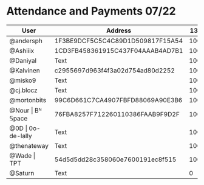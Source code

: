 # Attendance and Payments 07/22



| User | Address | 13/07 | 20/07| 
| -------- | -------- | -------- |------|
| @andersph  | 1F3BE9DCF5C5C4C89D1D509817F15A54 | 10000  | 10000|
| @Ashiiix     | 1CD3FB458361915C437F04AAAB4AD7B1 | 10000     | 0|
| @Daniyal     | Text     | 10000     | 10000|
| @Kalvinen     | c2955697d963f4f3a02d754ad80d2252 | 10000     | 10000|
| @misko9     | Text     | 10000     | 0|
| @cj.blocz     | Text     | 10000     | 10000|
| @mortonbits     | 99C6D661C7CA4907FBFD88069A90E3B6 | 10000     | 10000|
| @Nour \| Bᴺ 𝕊pace     | 76FBA8257F712260110386FAAB9F9D2F | 10000     | 10000|
| @0D \| 0o-de-lally    | Text     | 10000     | 10000|
| @thenateway     | Text     | 10000     | 10000|
| @Wade \| TPT     | 54d5d5dd28c358060e7600191ec8f515     | 10000     | 10000|
| @Saturn     | Text     | 0     | 10000|
